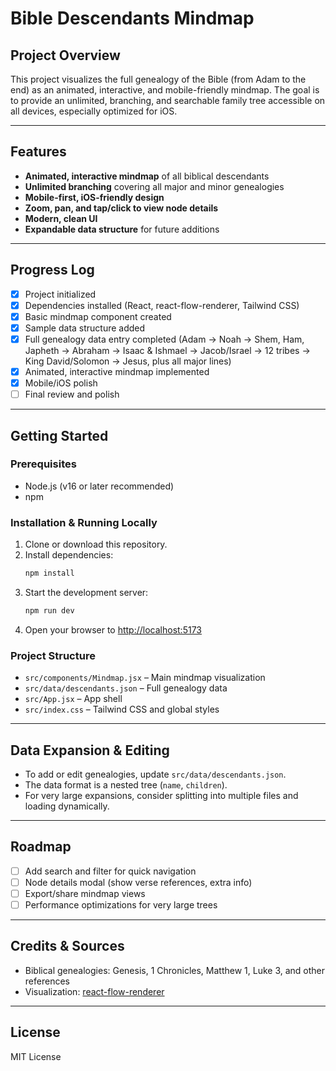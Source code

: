 # Bible Descendants Mindmap

## Project Overview
This project visualizes the full genealogy of the Bible (from Adam to the end) as an animated, interactive, and mobile-friendly mindmap. The goal is to provide an unlimited, branching, and searchable family tree accessible on all devices, especially optimized for iOS.

---

## Features
- **Animated, interactive mindmap** of all biblical descendants
- **Unlimited branching** covering all major and minor genealogies
- **Mobile-first, iOS-friendly design**
- **Zoom, pan, and tap/click to view node details**
- **Modern, clean UI**
- **Expandable data structure** for future additions

---

## Progress Log
- [x] Project initialized
- [x] Dependencies installed (React, react-flow-renderer, Tailwind CSS)
- [x] Basic mindmap component created
- [x] Sample data structure added
- [x] Full genealogy data entry completed (Adam → Noah → Shem, Ham, Japheth → Abraham → Isaac & Ishmael → Jacob/Israel → 12 tribes → King David/Solomon → Jesus, plus all major lines)
- [x] Animated, interactive mindmap implemented
- [x] Mobile/iOS polish
- [ ] Final review and polish

---

## Getting Started

### Prerequisites
- Node.js (v16 or later recommended)
- npm

### Installation & Running Locally
1. Clone or download this repository.
2. Install dependencies:
   ```bash
   npm install
   ```
3. Start the development server:
   ```bash
   npm run dev
   ```
4. Open your browser to [http://localhost:5173](http://localhost:5173)

### Project Structure
- `src/components/Mindmap.jsx` – Main mindmap visualization
- `src/data/descendants.json` – Full genealogy data
- `src/App.jsx` – App shell
- `src/index.css` – Tailwind CSS and global styles

---

## Data Expansion & Editing
- To add or edit genealogies, update `src/data/descendants.json`.
- The data format is a nested tree (`name`, `children`).
- For very large expansions, consider splitting into multiple files and loading dynamically.

---

## Roadmap
- [ ] Add search and filter for quick navigation
- [ ] Node details modal (show verse references, extra info)
- [ ] Export/share mindmap views
- [ ] Performance optimizations for very large trees

---

## Credits & Sources
- Biblical genealogies: Genesis, 1 Chronicles, Matthew 1, Luke 3, and other references
- Visualization: [react-flow-renderer](https://reactflow.dev/)

---

## License
MIT License
